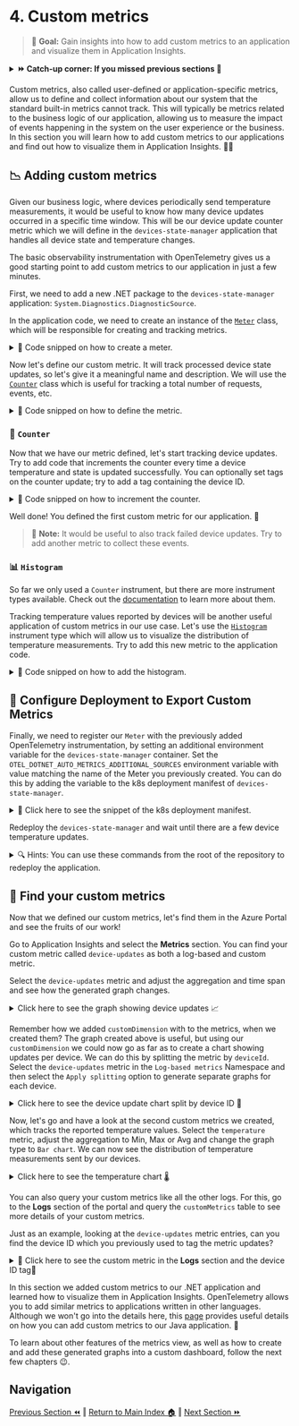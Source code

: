 # 4. Custom metrics

> 🎯 **Goal:** Gain insights into how to add custom metrics to an application and visualize them in Application Insights.

<details markdown="1">
<summary> <b> ⏩ Catch-up corner: If you missed previous sections 🏇</b></summary>

If you have not completed previous sections, follow these steps:

- Check out this branch [`section/04-custom-metrics`](https://github.com/observability-lab-cse/observability-lab/tree/section/04-custom-metrics).
- Copy the `.env.example` file into a new file named `.env`, and update this new file with your values.
- Run the command `make` from the root repository folder.

</details>

Custom metrics, also called user-defined or application-specific metrics, allow us to define and collect information about our system that the standard built-in metrics cannot track.
This will typically be metrics related to the business logic of our application, allowing us to measure the impact of events happening in the system on the user experience or the business.
In this section you will learn how to add custom metrics to our applications and find out how to visualize them in Application Insights. 🕵️‍♂️

## 📉 Adding custom metrics

Given our business logic, where devices periodically send temperature measurements, it would be useful to know how many device updates occurred in a specific time window. This will be our device update counter metric which we will define in the `devices-state-manager` application that handles all device state and temperature changes.

The basic observability instrumentation with OpenTelemetry gives us a good starting point to add custom metrics to our application in just a few minutes.

First, we need to add a new .NET package to the `devices-state-manager` application: `System.Diagnostics.DiagnosticSource`.

In the application code, we need to create an instance of the [`Meter`](https://learn.microsoft.com/en-us/dotnet/api/system.diagnostics.metrics.meter?view=net-8.0) class, which will be responsible for creating and tracking metrics.

<details markdown="1">
<summary>🔦 Code snipped on how to create a meter.</summary>

```csharp
using System.Diagnostics.Metrics;

namespace DevicesStateManager
{
    class EventHubReceiverService: IHostedService
    {
        private readonly Meter _meter;

        public EventHubReceiverService()
        {
            // Set up other dependencies
            // ...
            _meter = new Meter("DevicesStateManager");
        }
    }
}
```

</details>

Now let's define our custom metric. It will track processed device state updates, so let's give it a meaningful name and description. We will use the [`Counter`](https://learn.microsoft.com/en-us/dotnet/api/system.diagnostics.metrics.counter-1?view=net-7.0) class which is useful for tracking a total number of requests, events, etc.

<details markdown="1">
<summary>🔦 Code snipped on how to define the metric.</summary>

```csharp
    _deviceUpdateCounter = _meter.CreateCounter<int>(
        "device-updates", description: "Number of successful device state updates");
```

</details>

### 🧮 `Counter`

Now that we have our metric defined, let's start tracking device updates. Try to add code that increments the counter every time a device temperature and state is updated successfully. You can optionally set tags on the counter update; try to add a tag containing the device ID.

<details markdown="1">
<summary>🔦 Code snipped on how to increment the counter.</summary>

```csharp
private async Task<HttpResponseMessage?> UpdateDeviceData(DeviceMessage deviceMessage)
{
    // Process the device update
    // ...
    if (response.IsSuccessStatusCode)
    {
        // ...
        _deviceUpdateCounter.Add(1, new KeyValuePair<string, object?>("deviceId", deviceMessage.deviceId));
    }
    else
    {
        _logger.LogWarning($"Request failed with status code {response.StatusCode}");
    }
}
```

</details>

Well done! You defined the first custom metric for our application. 🎉

> 📝 **Note:**  It would be useful to also track failed device updates. Try to add another metric to collect these events.

### 📊 `Histogram`

So far we only used a `Counter` instrument, but there are more instrument types available. Check out the [documentation](https://learn.microsoft.com/en-us/dotnet/core/diagnostics/metrics-instrumentation#types-of-instruments) to learn more about them.

Tracking temperature values reported by devices will be another useful application of custom metrics in our use case. Let's use the [`Histogram`](https://learn.microsoft.com/en-us/dotnet/api/system.diagnostics.metrics.histogram-1?view=net-8.0) instrument type which will allow us to visualize the distribution of temperature measurements. Try to add this new metric to the application code.

<details markdown="1">
<summary>🔦 Code snipped on how to add the histogram.</summary>

```csharp
class EventHubReceiverService: IHostedService
{
    private readonly Meter _meter;
    private readonly Counter<int> _deviceUpdateCounter;
    private readonly Histogram<float> _temperatureHistogram;

    public EventHubReceiverService()
    {
        _meter = new Meter("DevicesStateManager");
        _deviceUpdateCounter = _meter.CreateCounter<int>("device-updates", description: "Number of successful device state updates");
        _temperatureHistogram = _meter.CreateHistogram<float>("temperature", description: "Temperature measurements");
    }

    private async Task<HttpResponseMessage?> UpdateDeviceData(DeviceMessage deviceMessage)
    {
        // Process the device update
        // ...
        if (response.IsSuccessStatusCode)
        {
            _deviceUpdateCounter.Add(1, new KeyValuePair<string, object?>("deviceId", deviceMessage.deviceId));
            _temperatureHistogram.Record(deviceMessage.temp);
        }
        else
        {
            _logger.LogWarning($"Request failed with status code {response.StatusCode}");
        }
        return response;
    }
}
```

</details>

## 🐳 Configure Deployment to Export Custom Metrics

Finally, we need to register our `Meter` with the previously added OpenTelemetry instrumentation, by setting an additional environment variable for the `devices-state-manager` container. Set the `OTEL_DOTNET_AUTO_METRICS_ADDITIONAL_SOURCES` environment variable with value matching the name of the Meter you previously created. You can do this by adding the variable to the k8s deployment manifest of `devices-state-manager`.

<details markdown="1">
<summary>🔦 Click here to see the snippet of the k8s deployment manifest.</summary>

```yaml
- name: OTEL_DOTNET_AUTO_METRICS_ADDITIONAL_SOURCES
  value: "<meter-name>"
```

</details>

Redeploy the `devices-state-manager` and wait until there are a few device temperature updates.

<details markdown="1">
<summary>🔍 Hints: You can use these commands from the root of the repository to redeploy the application.</summary>

```bash
make push
make deploy
```

</details>

## 👀 Find your custom metrics

Now that we defined our custom metrics, let's find them in the Azure Portal and see the fruits of our work!

Go to Application Insights and select the **Metrics** section. You can find your custom metric called `device-updates` as both a log-based and custom metric.

Select the `device-updates` metric and adjust the aggregation and time span and see how the generated graph changes.

<details markdown="1">
<summary>Click here to see the graph showing device updates 📈 </summary>

![Device updates](./images/custom-metrics-graph.png)

</details>

Remember how we added `customDimension` with to the metrics, when we created them?
The graph created above is useful, but using our `customDimension` we could now go as far as to create a chart showing updates per device. We can do this by splitting the metric by `deviceId`. Select the `device-updates` metric in the `Log-based metrics` Namespace and then select the `Apply splitting` option to generate separate graphs for each device.

<details markdown="1">
<summary>Click here to see the device update chart split by device ID 📠</summary>

![Histogram](./images/custom-metrics-split.png)

</details>

Now, let's go and have a look at the second custom metrics we created, which tracks the reported temperature values. Select the `temperature` metric, adjust the aggregation to Min, Max or Avg and change the graph type to `Bar chart`. We can now see the distribution of temperature measurements sent by our devices.

<details markdown="1">
<summary>Click here to see the temperature chart 🌡️</summary>

![Histogram](./images/custom-metrics-histogram.png)

</details>

You can also query your custom metrics like all the other logs.  For this, go to the **Logs** section of the portal and query the `customMetrics` table to see more details of your custom metrics.

Just as an example, looking at the `device-updates` metric entries, can you find the device ID which you previously used to tag the metric updates?

<details markdown="1">
<summary> 🔦 Click here to see the custom metric in the <b>Logs</b> section and the device ID tag📔</summary>

![Metric logs](./images/custom-metrics-logs.png)

</details>  

In this section we added custom metrics to our .NET application and learned how to visualize them in Application Insights. OpenTelemetry allows you to add similar metrics to applications written in other languages. Although we won't go into the details here, this [page](https://opentelemetry.io/docs/instrumentation/java/manual/#metrics) provides useful details on how you can add custom metrics to our Java application. 🔎

To learn about other features of the metrics view, as well as how to create and add these generated graphs into a custom dashboard, follow the next few chapters 😉.

<!-- In a previous section we covered the topic of creating a custom dashboard for our application. You can now pin the custom metrics to add them to your dashboard.

<details markdown="1">
<summary>Click here to see how to pin a custom metric to a dashboard.</summary>

![Pin custom metric](./images/custom-metrics-dashboard.png)

</details>

Using the `customMetrics` table, let's write a query that will only display device updates of one of the devices.

<details markdown="1">
<summary>Click here to see the query showing updates of one device.</summary>

![Metric query](./images/custom-metrics-query.png)

</details>

## Conclusion

> **📌 Pick up the pieces 📌**
>
> If you didn't manage to make all the code changes needed for custom metrics and would like to see it all work, don't worry! Check out the [main branch](https://github.com/observability-lab-cse/observability-lab) to see the ready solution. -->

## Navigation

[Previous Section ⏪](../03-add-basic-observability-instrumentation/README.md) ‖ [Return to Main Index 🏠](../README.md) ‖
[Next Section ⏩️](../05-visualization/README.md)
